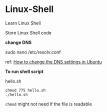 # Linux-Shell

Learn Linux Shell

Store Linux Shell code

**change DNS**

sudo nano /etc/resolv.conf

ref: [How to change the DNS settings in Ubuntu](https://www.youtube.com/watch?v=HhkxMzV6JqI)

**To run shell script**

hello.sh

```
chmod 775 hello.sh
./hello.sh
```

``chmod`` might not need if the file is readable




